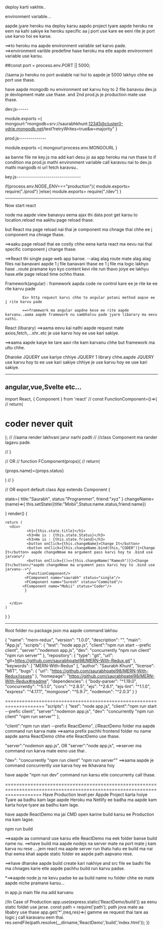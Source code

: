 deploy karti vakhte..

environment variable...


aapde jyare heroku ma deploy karsu aapdo project tyare aapde heroku ne eem na kahi sakiye ke heroku specific aa j port use kare ee eeni rite je port use karvo hoi ee karse.

==>to heroku ma aapde environment variable set karvo pade.
==>environment varible predefine hase heroku ma etle aapde environment variable use karsu.

##const port = process.env.PORT || 5000; 

//aama jo heroku no port avalable nai hoi to aapde je 5000 lakhyo chhe ee port use thase.

have aapde mongodb nu environment set karvu hoy to 2 file banavsu dev.js je devlopment mate use thase. and 2nd prod.js je production mate use thase.

dev.js------

module.exports ={
    mongourl:"mongodb+srv://saurabhkhunt:12345@cluster0-vdrie.mongodb.net/test?retryWrites=true&w=majority"
}


prod.js--------------

module.exports ={
    mongourl:process.env.MONGOURL
}

aa banne file ne key.js ma add kari desu jo aa app heroku ma run thase to if condition ma prod.js mathi environment variable call karavsu nai to dev.js mathi mangodb ni url fetch karavsu..

key.js---------------------------------

if(process.env.NODE_ENV==="production"){
    module.exports= require("./prod")
}else{
    module.exports= require("./dev")
}

---------------------------------------------------------------------------------------------

Now start react

node ma aapde view banavyu eema ajax thi data post get karsu to location.reload ma aakhu page reload thase.

but React ma page reload nai thai je component ma chnage thai chhe ee j component ma chnage thase.

==>aaku page reload thai ee costly chhe eena karta react ma eevu nai thai specific component j change thase.

==>React thi single page web app banse.
   --alag alag route mate alag alag files nai banavani aapde 1 j file banavani thase ee 1 j file ma logic lakhyo hase ..route pramane kyo kyo content kevi rite run thavo joiye ee lakhyu hase.etle page reload time ochho thase.

Framework(angular) : framework aapda code ne control kare ee je rite ke ee rite karvu pade

            Ex> http request karvi chhe to angular potani method aapse ee j rite karvu pade

            ==>framework ma angular aapdne kese ee rite aapde karvanu..aama aapde framework nu sambhalvu pade jyare libarary ma eevu nathi.

React (libarary)
==>aama eevu kai nathi aapde request mate axios,fetch,...xhr..etc je use karvo hoy ee use kari sakiye.

==>aama aapde kaiye ke tare aavi rite kam karvanu chhe but framework ma ultu chhe.

Dharoke JQUERY use kariye chhiye JQUERY 1 library chhe.aapde JQUERY use karvu hoy to ee use kari sakiye chhiye je use karvu hoy ee use kari sakiye.


----------------------------------------
angular,vue,Svelte etc...
--------------


import React, { Component } from 'react'
// const FunctionComponent=()=>{
//   return(<h1>coder never quit</h1>);
//   //aama render lakhvani jarur narhi padti
//   //class Component ma rander lagavu pade.

// } 

// OR
// function FComponent(props){
// return(<div><p>{props.name}={props.status}</p></div>)
// }

// OR
export default class App extends Component {

  state={
    title:"Saurabh",
    status:"Programmer",
    friend:"xyz"
  }
  changeName=(name)=>{
    this.setState({title:"Mobii",Status:name.status,friend:name})
    
  }
  render() {
    
   
    return (
      <div>
              <h1>{this.state.title}</h1>
              <h3>He is : {this.state.Status}</h3>
              <h3>He is : {this.state.friend}</h3>
              <button onClick={this.changeName}>Change It</button> 
              <button onClick={this.changeName.bind(this,"CODER")}>Change It</button> aapde changeNmae ma argument pass karvi hoy to .bind use jarvanu*/
              <button onClick={()=>{this.changeName("Ramesh")}}>Change It</button>/*aapde changeNmae ma argument pass karvi hoy to .bind use jarvanu-->*/
              <FunctionComponent/> 
             <FComponent name="saurabh" status="single"/>
             <FComponent name="Suresh" status="Commited"/>
            <FComponent name="Mobii" status="Coder"/>
             }
             

      </div>
    )
  }
}

---------------------------------------------------------------------------------------------------------------
Root folder nu package.json ma aapde command lakhsu 

{
  "name": "mern-redux",
  "version": "1.0.0",
  "description": "",
  "main": "App.js",
  "scripts": {
    "test": "node app.js",
    "client":"npm run start --prefic client",
    "server":"nodemon app.js",
    "dev": "concurrently \"npm run client\" \"npm run server\""
  },
  "repository": {
    "type": "git",
    "url": "git+https://github.com/saurabhpatel98/MERN-With-Redux.git"
  },
  "keywords": [
    "MERN-With-Redux"
  ],
  "author": "Saurabh Khunt",
  "license": "MIT",
  "bugs": {
    "url": "https://github.com/saurabhpatel98/MERN-With-Redux/issues"
  },
  "homepage": "https://github.com/saurabhpatel98/MERN-With-Redux#readme",
  "dependencies": {
    "body-parser": "^1.19.0",
    "concurrently": "^5.1.0",
    "cors": "^2.8.5",
    "ejs": "^2.6.1",
    "ejs-lint": "^1.1.0",
    "express": "^4.17.1",
    "mongoose": "^5.9.7",
    "nodemon": "^2.0.3"
  }
}


====================================================================
"scripts": {
    "test": "node app.js",
    "client":"npm run start --prefic client",
    "server":"nodemon app.js",
    "dev": "concurrently \"npm run client\" \"npm run server\""
  },


  "client":"npm run start --prefix ReactDemo",  //ReactDemo folder ma aapde command run karva mate 
  ==>aama prefix pachhi  frontend folder nu name aapde aama ReactDemo chhe etle ReactDemo use thase.


  "server":"nodemon app.js", OR "server":"node app.js",
  ==>server ma command run karva mate eeno use thai .



  "dev": "concurrently \"npm run client\" \"npm run server\""
  ==>aama aapde je command concurrently use karva hoy ee lkhavana hoy


have aapde "npm run dev" command run karsu etle concurrenty call thase.

=========================================================================================================================
Have Production level per Appde Project karta hoiye Tyare aa badhu kam lage
aapde Heroku ma Netlify ee badha ma aapde kam karta hoiye tyare aa badhu kam lage.

have aapde ReactDemo ma jai CMD open karine build karsu ee Production ma kam lagse.

npm run build

==>aapde aa command use karsu etle ReactDemo ma eek folder banse build name nu.
==>have build ma aapde nodejs na server mate na port mate j kam karva nu rese ....jem react ma aapde server run thatu hatu ee build ma nai thai eema khali aapde static folder ee aapde path aapvano rese.

==>have dharoke aapde build create kari nakhiye and src file ee badhi file ma chnages karie etle aapde pachhu build run karvu padse.

*==>aapde node js ne kevu padse ke aa build name nu folder chhe ee mate aapde niche pramane karsu...

in app.js main file ma add karvanu


//In Case of Production
app.use(express.static('ReactDemo/build'))       aa eenu static foldet use jarse.
const path = require('path');                    path jova mate aa libabry use thase
app.get('*',(req,res)=>{                          gamme ee request thai tare aa logic j call karavanu eem thai.
    res.sendFile(path.resolve(__dirname,'ReactDemo','build','index.html'));
})
